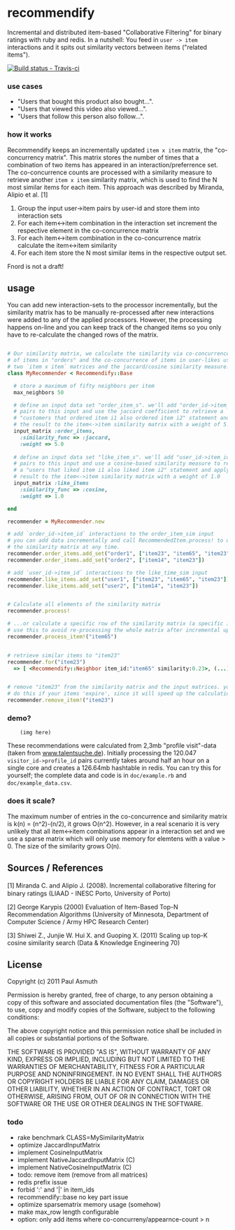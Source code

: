 recommendify
============

Incremental and distributed item-based "Collaborative Filtering" for binary ratings with ruby and redis. In a nutshell: You feed in `user -> item` interactions and it spits out similarity vectors between items ("related items"). 

[ ![Build status - Travis-ci](https://secure.travis-ci.org/paulasmuth/recommendify.png) ](http://travis-ci.org/paulasmuth/recommendify)

### use cases

+ "Users that bought this product also bought...". 
+ "Users that viewed this video also viewed...". 
+ "Users that follow this person also follow...". 



### how it works

Recommendify keeps an incrementally updated `item x item` matrix, the "co-concurrency matrix". This matrix stores the number of times that a combination of two items has appeared in an interaction/preferrence set. The co-concurrence counts are processed with a similarity measure to retrieve another `item x item` similarity matrix, which is used to find the N most similar items for each item. This approach was described by Miranda, Alipio et al. [1]

1. Group the input user->item pairs by user-id and store them into interaction sets
2. For each item<->item combination in the interaction set increment the respective element in the co-concurrence matrix
3. For each item<->item combination in the co-concurrence matrix calculate the item<->item similarity
3. For each item store the N most similar items in the respective output set.


Fnord is not a draft!



usage
-----

You can add new interaction-sets to the processor incrementally, but the similarity matrix has to be manually re-processed after new interactions were added to any of the applied processors. However, the processing happens on-line and you can keep track of the changed items so you only have to re-calculate the changed rows of the matrix.

```ruby

# Our similarity matrix, we calculate the similarity via co-concurrence 
# of items in "orders" and the co-concurrence of items in user-likes using 
# two `item x item` matrices and the jaccard/cosine similarity measure.
class MyRecommender < Recommendify::Base

  # store a maximum of fifty neighbors per item
  max_neighbors 50

  # define an input data set "order_item_s". we'll add "order_id->item_id"
  # pairs to this input and use the jaccard coefficient to retrieve a 
  # "customers that ordered item i1 also ordered item i2" statement and apply
  # the result to the item<->item similarity matrix with a weight of 5.0
  input_matrix :order_items, 
    :similarity_func => :jaccard,
    :weight => 5.0
  
  # define an input data set "like_item_s". we'll add "user_id->item_id"
  # pairs to this input and use a cosine-based similarity measure to retrieve 
  # a "users that liked item i1 also liked item i2" statement and apply the 
  # result to the item<->item similarity matrix with a weight of 1.0
  input_matrix :like_items
    :similarity_func => :cosine,
    :weight => 1.0

end

recommender = MyRecommender.new

# add `order_id->item_id` interactions to the order_item_sim input
# you can add data incrementally and call RecommendedItem.process! to update
# the similarity matrix at any time.
recommender.order_items.add_set("order1", ["item23", "item65", "item23"])
recommender.order_items.add_set("order2", ["item14", "item23"])

# add `user_id->item_id` interactions to the like_time_sim input
recommender.like_items.add_set("user1", ["item23", "item65", "item23"])
recommender.like_items.add_set("user2", ["item14", "item23"])


# Calculate all elements of the similarity matrix
recommender.process!

# ...or calculate a specific row of the similarity matrix (a specific item)
# use this to avoid re-processing the whole matrix after incremental updates
recommender.process_item!("item65")


# retrieve similar items to "item23"
recommender.for("item23") 
  => [ <Recommendify::Neighbor item_id:"item65" similarity:0.23>, (...) ]


# remove "item23" from the similarity matrix and the input matrices. you should 
# do this if your items 'expire', since it will speed up the calculation
recommender.remove_item!("item23") 
```



### demo?

```
    (img here)
```

These recommendations were calculated from 2,3mb "profile visit"-data (taken from www.talentsuche.de). Initially processing the 120.047 `visitor_id->profile_id` pairs currently takes around half an hour on a single core and creates a 126.64mb hashtable in redis. You can try this for yourself; the complete data and code is in `doc/example.rb` and `doc/example_data.csv`.




### does it scale?

The maximum number of entries in the co-concurrence and similarity matrix is k(n) = (n^2)-(n/2), it grows O(n^2). However, in a real scenario it is very unlikely that all item<->item combinations appear in a interaction set and we use a sparse matrix which will only use memory for elemtens with a value > 0. The size of the similarity grows O(n). 





Sources / References
--------------------

[1] Miranda C. and Alipio J. (2008). Incremental collaborative ﬁltering for binary ratings (LIAAD - INESC Porto, University of Porto)

[2] George Karypis (2000) Evaluation of Item-Based Top-N Recommendation Algorithms (University of Minnesota, Department of Computer Science / Army HPC Research Center)

[3] Shiwei Z., Junjie W. Hui X. and Guoping X. (2011) Scaling up top-K cosine similarity search (Data & Knowledge Engineering 70)



License
-------

Copyright (c) 2011 Paul Asmuth

Permission is hereby granted, free of charge, to any person obtaining a copy of this software and associated documentation files (the "Software"), to use, copy and modify copies of the Software, subject to the following conditions:

The above copyright notice and this permission notice shall be included in all copies or substantial portions of the Software.

THE SOFTWARE IS PROVIDED "AS IS", WITHOUT WARRANTY OF ANY KIND, EXPRESS OR IMPLIED, INCLUDING BUT NOT LIMITED TO THE WARRANTIES OF MERCHANTABILITY, FITNESS FOR A PARTICULAR PURPOSE AND NONINFRINGEMENT. IN NO EVENT SHALL THE AUTHORS OR COPYRIGHT HOLDERS BE LIABLE FOR ANY CLAIM, DAMAGES OR OTHER LIABILITY, WHETHER IN AN ACTION OF CONTRACT, TORT OR OTHERWISE, ARISING FROM, OUT OF OR IN CONNECTION WITH THE SOFTWARE OR THE USE OR OTHER DEALINGS IN THE SOFTWARE.



### todo

+ rake benchmark CLASS=MySimilarityMatrix
+ optimize JaccardInputMatrix
+ implement CosineInputMatrix
+ implement NativeJaccardInputMatrix (C)
+ implement NativeCosineInputMatrix (C)
+ todo: remove item (remove from all matrices)
+ redis prefix issue
+ forbid ':' and '|' in item_ids
+ recommendify::base no key part issue
+ optimize sparsematrix memory usage (somehow)
+ make max_row length configurable
+ option: only add items where co-concurreny/appearnce-count > n


